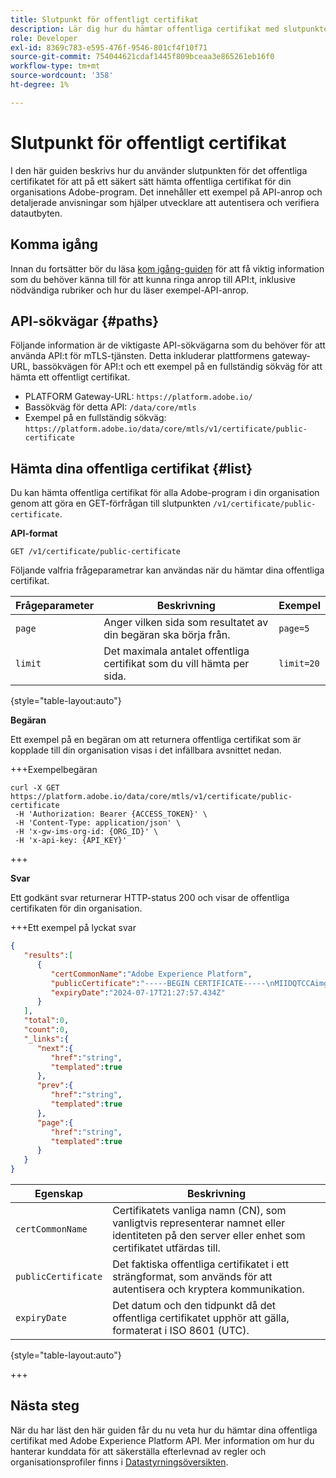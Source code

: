 ```yaml
---
title: Slutpunkt för offentligt certifikat
description: Lär dig hur du hämtar offentliga certifikat med slutpunkten /public-certificate i MTLS Service API.
role: Developer
exl-id: 8369c783-e595-476f-9546-801cf4f10f71
source-git-commit: 754044621cdaf1445f809bceaa3e865261eb16f0
workflow-type: tm+mt
source-wordcount: '358'
ht-degree: 1%

---
```


# Slutpunkt för offentligt certifikat

I den här guiden beskrivs hur du använder slutpunkten för det offentliga certifikatet för att på ett säkert sätt hämta offentliga certifikat för din organisations Adobe-program. Det innehåller ett exempel på API-anrop och detaljerade anvisningar som hjälper utvecklare att autentisera och verifiera datautbyten.

## Komma igång

Innan du fortsätter bör du läsa [kom igång-guiden](./getting-started.md) för att få viktig information som du behöver känna till för att kunna ringa anrop till API:t, inklusive nödvändiga rubriker och hur du läser exempel-API-anrop.

## API-sökvägar {#paths}

Följande information är de viktigaste API-sökvägarna som du behöver för att använda API:t för mTLS-tjänsten. Detta inkluderar plattformens gateway-URL, bassökvägen för API:t och ett exempel på en fullständig sökväg för att hämta ett offentligt certifikat.

- PLATFORM Gateway-URL: `https://platform.adobe.io/`
- Bassökväg för detta API: `/data/core/mtls`
- Exempel på en fullständig sökväg: `https://platform.adobe.io/data/core/mtls/v1/certificate/public-certificate`

## Hämta dina offentliga certifikat {#list}

Du kan hämta offentliga certifikat för alla Adobe-program i din organisation genom att göra en GET-förfrågan till slutpunkten `/v1/certificate/public-certificate`.

**API-format**

```http
GET /v1/certificate/public-certificate
```

Följande valfria frågeparametrar kan användas när du hämtar dina offentliga certifikat.

| Frågeparameter | Beskrivning | Exempel |
| --------------- | ----------- | ------- |
| `page` | Anger vilken sida som resultatet av din begäran ska börja från. | `page=5` |
| `limit` | Det maximala antalet offentliga certifikat som du vill hämta per sida. | `limit=20` |

{style="table-layout:auto"}

**Begäran**

Ett exempel på en begäran om att returnera offentliga certifikat som är kopplade till din organisation visas i det infällbara avsnittet nedan.

+++Exempelbegäran

```shell
curl -X GET https://platform.adobe.io/data/core/mtls/v1/certificate/public-certificate
 -H 'Authorization: Bearer {ACCESS_TOKEN}' \
 -H 'Content-Type: application/json' \
 -H 'x-gw-ims-org-id: {ORG_ID}' \
 -H 'x-api-key: {API_KEY}' 
```

+++

**Svar**

Ett godkänt svar returnerar HTTP-status 200 och visar de offentliga certifikaten för din organisation.

+++Ett exempel på lyckat svar

```json
{
   "results":[
      {
         "certCommonName":"Adobe Experience Platform",
         "publicCertificate":"-----BEGIN CERTIFICATE-----\nMIIDQTCCAimgAwIBAgITBmyfACAfma......KJY5u89CjAwj\n-----END CERTIFICATE-----",
         "expiryDate":"2024-07-17T21:27:57.434Z"
      }
   ],
   "total":0,
   "count":0,
   "_links":{
      "next":{
         "href":"string",
         "templated":true
      },
      "prev":{
         "href":"string",
         "templated":true
      },
      "page":{
         "href":"string",
         "templated":true
      }
   }
}
```

| Egenskap | Beskrivning |
| --- | --- |
| `certCommonName` | Certifikatets vanliga namn (CN), som vanligtvis representerar namnet eller identiteten på den server eller enhet som certifikatet utfärdas till. |
| `publicCertificate` | Det faktiska offentliga certifikatet i ett strängformat, som används för att autentisera och kryptera kommunikation. |
| `expiryDate` | Det datum och den tidpunkt då det offentliga certifikatet upphör att gälla, formaterat i ISO 8601 (UTC). |

{style="table-layout:auto"}

+++

## Nästa steg

När du har läst den här guiden får du nu veta hur du hämtar dina offentliga certifikat med Adobe Experience Platform API. Mer information om hur du hanterar kunddata för att säkerställa efterlevnad av regler och organisationsprofiler finns i [Datastyrningsöversikten](../home.md).

<!-- To test this API call, navigate to the [MTLS API reference page]() to interact with the Experience Platform API endpoints. -->

<!-- Add link after developer page is live -->
